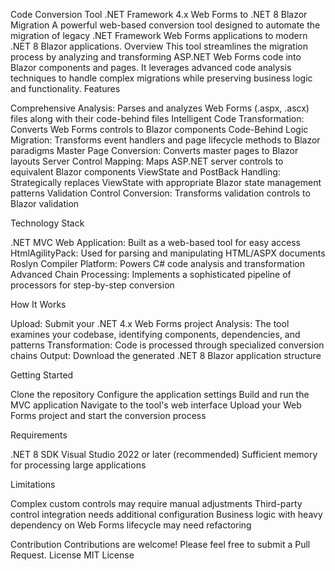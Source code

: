 Code Conversion Tool
.NET Framework 4.x Web Forms to .NET 8 Blazor Migration
A powerful web-based conversion tool designed to automate the migration of legacy .NET Framework Web Forms applications to modern .NET 8 Blazor applications.
Overview
This tool streamlines the migration process by analyzing and transforming ASP.NET Web Forms code into Blazor components and pages. It leverages advanced code analysis techniques to handle complex migrations while preserving business logic and functionality.
Features

Comprehensive Analysis: Parses and analyzes Web Forms (.aspx, .ascx) files along with their code-behind files
Intelligent Code Transformation: Converts Web Forms controls to Blazor components
Code-Behind Logic Migration: Transforms event handlers and page lifecycle methods to Blazor paradigms
Master Page Conversion: Converts master pages to Blazor layouts
Server Control Mapping: Maps ASP.NET server controls to equivalent Blazor components
ViewState and PostBack Handling: Strategically replaces ViewState with appropriate Blazor state management patterns
Validation Control Conversion: Transforms validation controls to Blazor validation

Technology Stack

.NET MVC Web Application: Built as a web-based tool for easy access
HtmlAgilityPack: Used for parsing and manipulating HTML/ASPX documents
Roslyn Compiler Platform: Powers C# code analysis and transformation
Advanced Chain Processing: Implements a sophisticated pipeline of processors for step-by-step conversion

How It Works

Upload: Submit your .NET 4.x Web Forms project
Analysis: The tool examines your codebase, identifying components, dependencies, and patterns
Transformation: Code is processed through specialized conversion chains
Output: Download the generated .NET 8 Blazor application structure

Getting Started

Clone the repository
Configure the application settings
Build and run the MVC application
Navigate to the tool's web interface
Upload your Web Forms project and start the conversion process

Requirements

.NET 8 SDK
Visual Studio 2022 or later (recommended)
Sufficient memory for processing large applications

Limitations

Complex custom controls may require manual adjustments
Third-party control integration needs additional configuration
Business logic with heavy dependency on Web Forms lifecycle may need refactoring

Contribution
Contributions are welcome! Please feel free to submit a Pull Request.
License
MIT License
